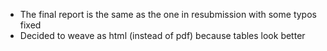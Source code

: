 - The final report is the same as the one in resubmission with some typos fixed
- Decided to weave as html (instead of pdf) because tables look better